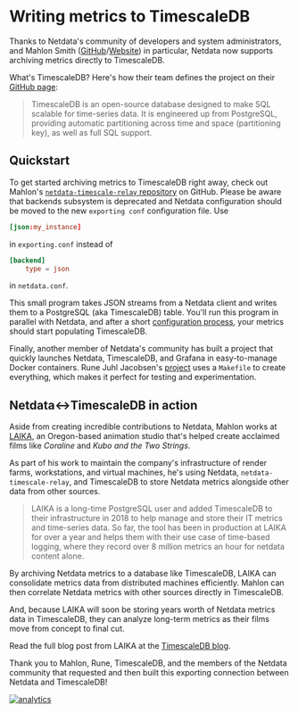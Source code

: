 <!--
title: "Writing metrics to TimescaleDB"
description: "Send Netdata metrics to TimescaleDB for long-term archiving and further analysis."
custom_edit_url: https://github.com/netdata/netdata/edit/master/src/exporting/TIMESCALE.md
sidebar_label: Writing metrics to TimescaleDB
-->

# Writing metrics to TimescaleDB

Thanks to Netdata's community of developers and system administrators, and Mahlon Smith
([GitHub](https://github.com/mahlonsmith)/[Website](http://www.martini.nu/)) in particular, Netdata now supports
archiving metrics directly to TimescaleDB.

What's TimescaleDB? Here's how their team defines the project on their [GitHub page](https://github.com/timescale/timescaledb):

> TimescaleDB is an open-source database designed to make SQL scalable for time-series data. It is engineered up from
> PostgreSQL, providing automatic partitioning across time and space (partitioning key), as well as full SQL support.

## Quickstart

To get started archiving metrics to TimescaleDB right away, check out Mahlon's [`netdata-timescale-relay`
repository](https://github.com/mahlonsmith/netdata-timescale-relay) on GitHub. Please be aware that backends subsystem
is deprecated and Netdata configuration should be moved to the new `exporting conf` configuration file. Use
```conf
[json:my_instance]
```
in `exporting.conf` instead of
```conf
[backend]
    type = json
```
in `netdata.conf`.

This small program takes JSON streams from a Netdata client and writes them to a PostgreSQL (aka TimescaleDB) table.
You'll run this program in parallel with Netdata, and after a short [configuration
process](https://github.com/mahlonsmith/netdata-timescale-relay#configuration), your metrics should start populating
TimescaleDB.

Finally, another member of Netdata's community has built a project that quickly launches Netdata, TimescaleDB, and
Grafana in easy-to-manage Docker containers. Rune Juhl Jacobsen's
[project](https://github.com/runejuhl/grafana-timescaledb) uses a `Makefile` to create everything, which makes it
perfect for testing and experimentation.

## Netdata&#8596;TimescaleDB in action

Aside from creating incredible contributions to Netdata, Mahlon works at [LAIKA](https://www.laika.com/), an
Oregon-based animation studio that's helped create acclaimed films like _Coraline_ and _Kubo and the Two Strings_.

As part of his work to maintain the company's infrastructure of render farms, workstations, and virtual machines, he's
using Netdata, `netdata-timescale-relay`, and TimescaleDB to store Netdata metrics alongside other data from other
sources.

> LAIKA is a long-time PostgreSQL user and added TimescaleDB to their infrastructure in 2018 to help manage and store
> their IT metrics and time-series data. So far, the tool has been in production at LAIKA for over a year and helps them
> with their use case of time-based logging, where they record over 8 million metrics an hour for netdata content alone.

By archiving Netdata metrics to a database like TimescaleDB, LAIKA can consolidate metrics data from distributed
machines efficiently. Mahlon can then correlate Netdata metrics with other sources directly in TimescaleDB.

And, because LAIKA will soon be storing years worth of Netdata metrics data in TimescaleDB, they can analyze long-term
metrics as their films move from concept to final cut.

Read the full blog post from LAIKA at the [TimescaleDB
blog](https://blog.timescale.com/blog/writing-it-metrics-from-netdata-to-timescaledb/amp/).

Thank you to Mahlon, Rune, TimescaleDB, and the members of the Netdata community that requested and then built this
exporting connection between Netdata and TimescaleDB!

[![analytics](https://www.google-analytics.com/collect?v=1&aip=1&t=pageview&_s=1&ds=github&dr=https%3A%2F%2Fgithub.com%2Fnetdata%2Fnetdata&dl=https%3A%2F%2Fmy-netdata.io%2Fgithub%2Fexporting%2FTIMESCALE&_u=MAC~&cid=5792dfd7-8dc4-476b-af31-da2fdb9f93d2&tid=UA-64295674-3)](<>)
